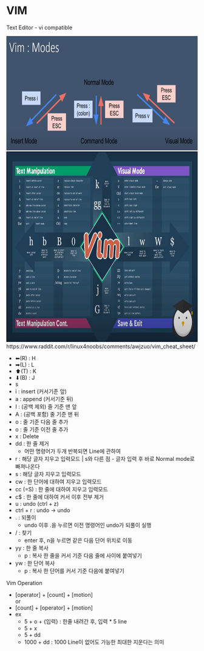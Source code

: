 # VIM

Text Editor - vi compatible

<img src="./img/VIM_img.png" alt="kernel" width="650" height="300">

<img src="./img/VIM2_img.png" alt="kernel" width="800" height="500">
https://www.raddit.com/r/linux4noobs/comments/awjzuo/vim_cheat_sheet/

 - ⬅(R) : H
 - ➡(L) : L
 - ⬆(T) : K
 - ⬇(B) : J
 - s
- i : insert (커서기준 앞)
- a : append (커서기준 뒤)
- I : (공백 제외) 줄 기준 맨 앞
- A : (공백 포함) 줄 기준 맨 뒤
- o : 줄 기준 다음 줄 추가
- o : 줄 기준 이전 줄 추가
- x : Delete
- dd : 한 줄 제거
    - 어떤 명령어가 두개 반복되면 Line에 관하여
- r : 해당 글자 지우고 입력모드 | s와 다른 점 - 글자 입력 후 바로 Normal mode로 빠져나온다
- s : 해당 글자 지우고 입력모드
- cw : 한 단어에 대하여 지우고 입력모드
- cc (=S) : 한 줄에 대하여 지우고 입력모드
- c$ : 한 줄에 대하여 커서 이후 전부 제거
- u : undo (ctrl + z)
- ctrl + r : undo -> undo
- . : 되풀이
    - undo 이후 .을 누르면 이전 명령어인 undo가 되풀이 실행
- / : 찾기
    - enter 후, n을 누르면 같은 다음 단어 위치로 이동
- yy : 한 줄 복사
    - p : 복사 한 줄을 커서 기준 다음 줄에 사이에 붙여넣기
- yw : 한 단어 복사
    - p : 복사 한 단어를 커서 기준 다음에 붙여넣기

Vim Operation
- [operator] + [count] + [motion]   
or
- [count] + [operator] + [motion]
- ex
    - 5 + o + {입력} : 한줄 내려간 후, 입력 * 5 line
    - 5 + x
    - 5 + dd
    - 1000 + dd : 1000 Line이 없어도 가능한 최대한 지운다는 의미
